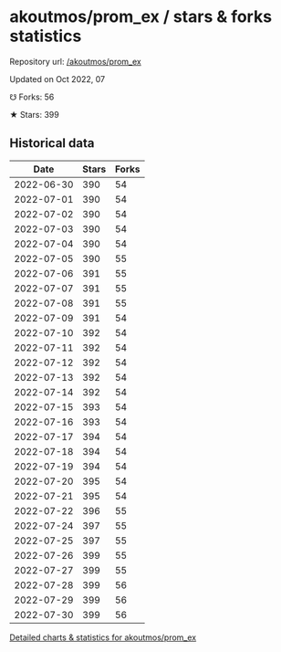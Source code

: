 # akoutmos/prom_ex / stars & forks statistics

Repository url: [/akoutmos/prom_ex](https://github.com/akoutmos/prom_ex)

Updated on Oct 2022, 07

☋ Forks: 56

★ Stars: 399

## Historical data
| Date | Stars | Forks |
|------|-------|-------|
| 2022-06-30 | 390 | 54 | 
| 2022-07-01 | 390 | 54 | 
| 2022-07-02 | 390 | 54 | 
| 2022-07-03 | 390 | 54 | 
| 2022-07-04 | 390 | 54 | 
| 2022-07-05 | 390 | 55 | 
| 2022-07-06 | 391 | 55 | 
| 2022-07-07 | 391 | 55 | 
| 2022-07-08 | 391 | 55 | 
| 2022-07-09 | 391 | 54 | 
| 2022-07-10 | 392 | 54 | 
| 2022-07-11 | 392 | 54 | 
| 2022-07-12 | 392 | 54 | 
| 2022-07-13 | 392 | 54 | 
| 2022-07-14 | 392 | 54 | 
| 2022-07-15 | 393 | 54 | 
| 2022-07-16 | 393 | 54 | 
| 2022-07-17 | 394 | 54 | 
| 2022-07-18 | 394 | 54 | 
| 2022-07-19 | 394 | 54 | 
| 2022-07-20 | 395 | 54 | 
| 2022-07-21 | 395 | 54 | 
| 2022-07-22 | 396 | 55 | 
| 2022-07-24 | 397 | 55 | 
| 2022-07-25 | 397 | 55 | 
| 2022-07-26 | 399 | 55 | 
| 2022-07-27 | 399 | 55 | 
| 2022-07-28 | 399 | 56 | 
| 2022-07-29 | 399 | 56 | 
| 2022-07-30 | 399 | 56 | 


[Detailed charts & statistics for akoutmos/prom_ex](https://reviewgithub.com/rep/akoutmos/prom_ex)
